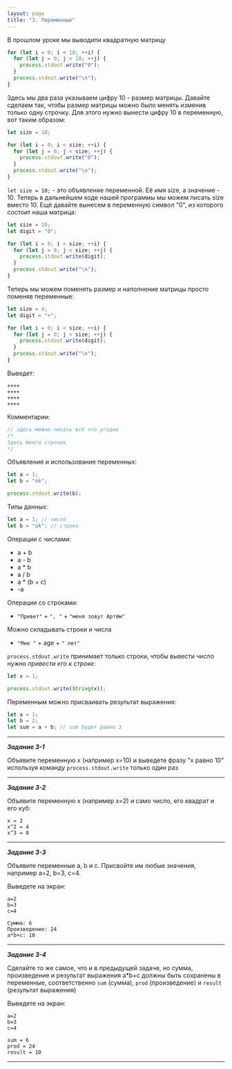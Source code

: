 ```yaml
---
layout: page
title: "3. Переменные"
---
```


В прошлом уроке мы выводили квадратную матрицу

```js
for (let i = 0; i < 10; ++i) {
  for (let j = 0; j < 10; ++j) {
    process.stdout.write("0");
  }
  process.stdout.write("\n");
}
```

Здесь мы два раза указываем цифру 10 - размер матрицы. Давайте сделаем так, чтобы размер матрицы можно было менять изменив только одну строчку. Для этого нужно вынести цифру 10 в переменную, вот таким образом:

```js
let size = 10;

for (let i = 0; i < size; ++i) {
  for (let j = 0; j < size; ++j) {
    process.stdout.write("0");
  }
  process.stdout.write("\n");
}
```

`let size = 10;` - это объявление переменной. Её имя size, а значение - 10. Теперь в дальнейшем коде нашей программы мы можем писать size вместо 10. Ещё давайте вынесем в переменную символ "0", из которого состоит наша матрица:

```js
let size = 10;
let digit = "0";

for (let i = 0; i < size; ++i) {
  for (let j = 0; j < size; ++j) {
    process.stdout.write(digit);
  }
  process.stdout.write("\n");
}
```

Теперь мы можем поменять размер и наполнение матрицы просто поменяв переменные:

```js
let size = 4;
let digit = "+";

for (let i = 0; i < size; ++i) {
  for (let j = 0; j < size; ++j) {
    process.stdout.write(digit);
  }
  process.stdout.write("\n");
}
```

Выведет:

```
++++
++++
++++
++++
```

Комментарии:

```js
// здесь можно писать всё что угодно
/*
Здесь много строчек
*/
```

Объявление и использование переменных:

```js
let a = 1;
let b = "ok";

process.stdout.write(b);
```

Типы данных:

```js
let a = 1; // число
let b = "ok"; // строка
```

Операции с числами:

- a + b
- a - b
- a \* b
- a / b
- a \* (b + c)
- -a

Операции со строками:

- `"Привет"` + `", "` + `"меня зовут Артём"`

Можно складывать строки и числа

- `"Мне "` + age + `" лет"`

`process.stdout.write` принимает только строки, чтобы вывести число нужно _привести его к строке_:

```js
let x = 1;

process.stdout.write(String(x));
```

Переменным можно присваивать результат выражения:

```js
let a = 1;
let b = 2;
let sum = a + b; // sum будет равно 3
```

---

_**Задание 3-1**_

Объявите переменную x (например x=10) и выведете фразу "x равно 10" используя команду `process.stdout.write` только один раз

---

_**Задание 3-2**_

Объявите переменную x (например x=2) и само число, его квадрат и его куб:

```
x = 2
x^2 = 4
x^3 = 8
```

---

_**Задание 3-3**_

Объявите переменные a, b и c. Присвойте им любые значения, например a=2, b=3, c=4.

Выведете на экран:

```
a=2
b=3
c=4

Сумма: 6
Произведение: 24
a*b+c: 10
```

---

_**Задание 3-4**_

Сделайте то же самое, что и в предыдущей задаче, но сумма, произведение и результат выражения a\*b+c должны быть сохранены в переменные, соответственно `sum` (сумма), `prod` (произведение) и `result` (результат выражения)

Выведете на экран:

```
a=2
b=3
c=4

sum = 6
prod = 24
result = 10
```

---
